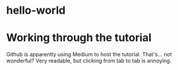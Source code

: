 # hello-world

Working through the tutorial
================

Github is apparently using Medium to host the tutorial. That's... not wonderful? Very readable, but clicking from tab to tab is annoying.
